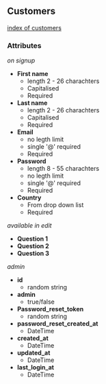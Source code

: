 ## Customers
[index of customers](usefulmusic.herokuapp.com/admin/customers)

### Attributes

*on signup*

- **First name**
  - length 2 - 26 charachters
  - Capitalised
  - Required
- **Last name**
  - length 2 - 26 charachters
  - Capitalised
  - Required
- **Email**
  - no legth limit
  - single '@' required
  - Required
- **Password**
  - length 8 - 55 charachters
  - no legth limit
  - single '@' required
  - Required
- **Country**
  - From drop down list
  - Required

*available in edit*

- **Question 1**
- **Question 2**
- **Question 3**

*admin*

- **id**
  - random string
- **admin**
  - true/false
- **Password_reset_token**
  - random string
- **password_reset_created_at**
  - DateTime
- **created_at**
  - DateTime
- **updated_at**
  - DateTime
- **last_login_at**
  - DateTime
